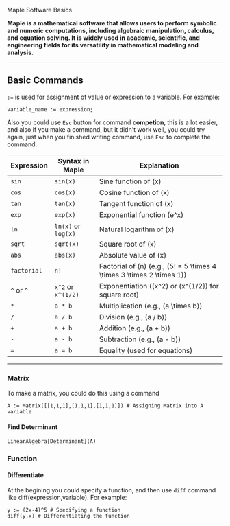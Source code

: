 Maple Software Basics

**Maple is a mathematical software that allows users to perform symbolic and numeric computations, including algebraic manipulation, calculus, and equation solving. It is widely used in academic, scientific, and engineering fields for its versatility in mathematical modeling and analysis.**

---

## Basic Commands

`:=` is used for assignment of value or expression to a variable.
For example: 
```maple
variable_name := expression;
```
Also you could use `Esc` button for command **competion**, this is a lot easier, and also if you make a command, but it didn't work well, you could try again, just when you finished writing command, use `Esc` to complete the command.

| Expression   | Syntax in Maple             | Explanation                                          |
|--------------|-----------------------------|------------------------------------------------------|
| `sin`        | `sin(x)`                    | Sine function of \(x\)                                |
| `cos`        | `cos(x)`                    | Cosine function of \(x\)                              |
| `tan`        | `tan(x)`                    | Tangent function of \(x\)                             |
| `exp`        | `exp(x)`                    | Exponential function \(e^x\)                          |
| `ln`         | `ln(x)` or `log(x)`         | Natural logarithm of \(x\)                            |
| `sqrt`       | `sqrt(x)`                   | Square root of \(x\)                                  |
| `abs`        | `abs(x)`                    | Absolute value of \(x\)                               |
| `factorial`  | `n!`                        | Factorial of \(n\) (e.g., \(5! = 5 \times 4 \times 3 \times 2 \times 1\))|
| `^` or `^`   | `x^2` or `x^(1/2)`          | Exponentiation (\(x^2\) or \(x^{1/2}\) for square root)|
| `*`          | `a * b`                     | Multiplication (e.g., \(a \times b\))                |
| `/`          | `a / b`                     | Division (e.g., \(a / b\))                            |
| `+`          | `a + b`                     | Addition (e.g., \(a + b\))                            |
| `-`          | `a - b`                     | Subtraction (e.g., \(a - b\))                         |
| `=`          | `a = b`                     | Equality (used for equations)                         |

---

### Matrix

To make a matrix, you could do this using a command

```maple
A := Matrix([[1,1,1],[1,1,1],[1,1,1]]) # Assigning Matrix into A variable
```
#### Find Determinant

```maple
LinearAlgebra[Determinant](A)
```

### Function

#### Differentiate

At the begining you could specify a function, and then use `diff` command like diff(expression,variable). For example:

```maple
y := (2x-4)^5 # Specifying a function
diff(y,x) # Differentiating the function
```